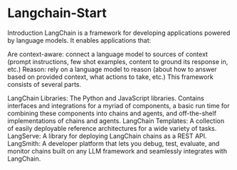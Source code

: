 # Langchain-Start
Introduction
LangChain is a framework for developing applications powered by language models. It enables applications that:

Are context-aware: connect a language model to sources of context (prompt instructions, few shot examples, content to ground its response in, etc.)
Reason: rely on a language model to reason (about how to answer based on provided context, what actions to take, etc.)
This framework consists of several parts.

LangChain Libraries: The Python and JavaScript libraries. Contains interfaces and integrations for a myriad of components, a basic run time for combining these components into chains and agents, and off-the-shelf implementations of chains and agents.
LangChain Templates: A collection of easily deployable reference architectures for a wide variety of tasks.
LangServe: A library for deploying LangChain chains as a REST API.
LangSmith: A developer platform that lets you debug, test, evaluate, and monitor chains built on any LLM framework and seamlessly integrates with LangChain.
